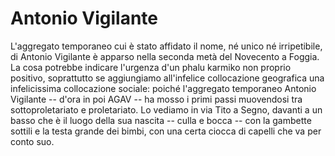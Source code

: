 # Antonio Vigilante

L'aggregato temporaneo cui è stato affidato il nome, né unico né irripetibile, di Antonio Vigilante è apparso nella seconda metà del Novecento a Foggia. La cosa potrebbe indicare l'urgenza d'un phalu karmiko non proprio positivo, soprattutto se aggiungiamo all'infelice collocazione geografica una infelicissima collocazione sociale: poiché l'aggregato temporaneo Antonio Vigilante -- d'ora in poi AGAV -- ha mosso i primi passi muovendosi tra sottoproletariato e proletariato. Lo vediamo in via Tito a Segno, davanti a un basso che è il luogo della sua nascita -- culla e bocca -- con la gambette sottili e la testa grande dei bimbi, con una certa ciocca di capelli che va per conto suo.


